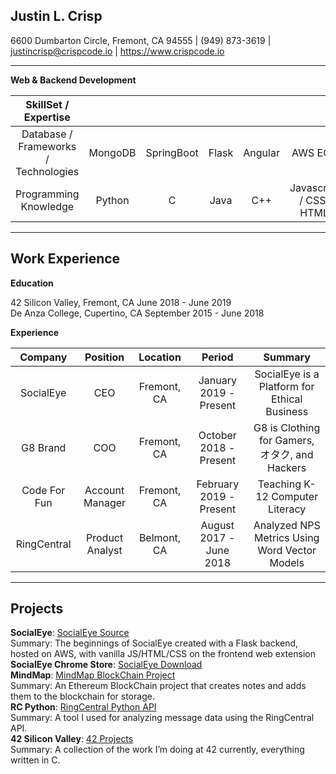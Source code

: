 ## Justin L. Crisp
6600 Dumbarton Circle, Fremont, CA 94555 |   (949) 873-3619   |   justincrisp@crispcode.io   |   https://www.crispcode.io <br/>
________________


**Web & Backend Development**

| SkillSet / Expertise      |            |   |   |  | |
|:-------------:|:-------------:|:-----:|:-----:|:-----:|:-----:|
|Database / Frameworks / Technologies| MongoDB| SpringBoot | Flask |Angular |AWS EC2 |
|Programming Knowledge|Python|C |Java|C++|Javascript / CSS/ HTML|
________________

## Work Experience

**Education**

42 Silicon Valley, Fremont, CA         June 2018  - June 2019 <br/>
De Anza College, Cupertino, CA September 2015 - June 2018 <br/>

**Experience**

| Company | Position | Location | Period | Summary |
|:-------------:|:-------------:|:-----:|:-----:|:-----:|
|SocialEye | CEO | Fremont, CA | January 2019 - Present | SocialEye is a Platform for Ethical Business |
|G8 Brand| COO | Fremont, CA | October 2018 - Present | G8 is Clothing for Gamers, オタク, and Hackers |
|Code For Fun | Account Manager| Fremont, CA | February 2019 - Present | Teaching K-12 Computer Literacy |
|RingCentral | Product Analyst | Belmont, CA | August 2017 - June 2018 | Analyzed NPS Metrics Using Word Vector Models |

________________

## Projects

**SocialEye**: [SocialEye Source](https://github.com/zill4/SocialEye/)<br/>
Summary: The beginnings of SocialEye created with a Flask backend, hosted on AWS, with vanilla JS/HTML/CSS on the frontend web extension<br/>
**SocialEye Chrome Store**: [SocialEye Download](https://chrome.google.com/webstore/detail/socialeye/jonjlomkbdkacgolkdkpffmdpklnlcpp/)<br/>
**MindMap**: [MindMap BlockChain Project](https://github.com/zill4/Social_EYE/)<br/>
Summary: An Ethereum BlockChain project that creates notes and adds them to the blockchain for storage.<br/>
**RC Python**: [RingCentral Python API](https://github.com/zill4/RC_Python/)<br/>
Summary: A tool I used for analyzing message data using the RingCentral API.<br/>
**42 Silicon Valley**: [42 Projects](https://github.com/zill4/42_projects/)<br/>
Summary: A collection of the work I’m doing at 42 currently, everything written in C.<br/>
